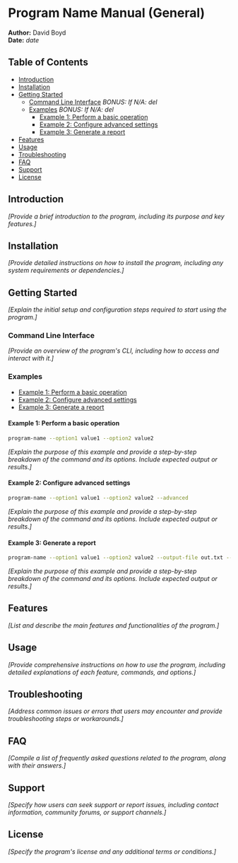 # Program Name Manual (General)

**Author:** David Boyd<br>
**Date:** *date*

## Table of Contents

- [Introduction](#introduction)
- [Installation](#installation)
- [Getting Started](#getting-started)
  - [Command Line Interface](#command-line-interface) *BONUS: If N/A: del*
  - [Examples](#examples) *BONUS: If N/A: del*
    - [Example 1: Perform a basic operation](#example-1-perform-a-basic-operation)
    - [Example 2: Configure advanced settings](#example-2-configure-advanced-settings)
    - [Example 3: Generate a report](#example-3-generate-a-report)
- [Features](#features)
- [Usage](#usage)
- [Troubleshooting](#troubleshooting)
- [FAQ](#faq)
- [Support](#support)
- [License](#license)

## Introduction

*[Provide a brief introduction to the program, including its purpose and key
features.]*

## Installation

*[Provide detailed instructions on how to install the program, including any
system requirements or dependencies.]*

## Getting Started

*[Explain the initial setup and configuration steps required to start using the
program.]*

### Command Line Interface

*[Provide an overview of the program's CLI, including how to access and
interact with it.]*

### Examples

- [Example 1: Perform a basic operation](#example-1-perform-a-basic-operation)
- [Example 2: Configure advanced settings](#example-2-configure-advanced-settings)
- [Example 3: Generate a report](#example-3-generate-a-report)

#### Example 1: Perform a basic operation

``` bash
program-name --option1 value1 --option2 value2
```

*[Explain the purpose of this example and provide a step-by-step breakdown of
the command and its options. Include expected output or results.]*

#### Example 2: Configure advanced settings

``` bash
program-name --option1 value1 --option2 value2 --advanced
```

*[Explain the purpose of this example and provide a step-by-step breakdown of
the command and its options. Include expected output or results.]*

#### Example 3: Generate a report

``` bash
program-name --option1 value1 --option2 value2 --output-file out.txt --report
```

*[Explain the purpose of this example and provide a step-by-step breakdown of
the command and its options. Include expected output or results.]*

## Features

*[List and describe the main features and functionalities of the program.]*

## Usage

*[Provide comprehensive instructions on how to use the program, including
detailed explanations of each feature, commands, and options.]*

## Troubleshooting

*[Address common issues or errors that users may encounter and provide
troubleshooting steps or workarounds.]*

## FAQ

*[Compile a list of frequently asked questions related to the program, along
with their answers.]*

## Support

*[Specify how users can seek support or report issues, including contact
information, community forums, or support channels.]*

## License

*[Specify the program's license and any additional terms or conditions.]*

<!-- Reference Links -->
